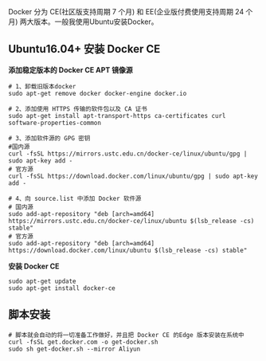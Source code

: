 Docker 分为 CE(社区版支持周期 7 个月) 和 EE(企业版付费使用支持周期 24 个月) 两大版本。一般我使用Ubuntu安装Docker。

## Ubuntu16.04+ 安装 Docker CE

**添加稳定版本的 Docker CE APT 镜像源**

```shell
# 1、卸载旧版本docker
sudo apt-get remove docker docker-engine docker.io

# 2、添加使用 HTTPS 传输的软件包以及 CA 证书
sudo apt-get install apt-transport-https ca-certificates curl software-properties-common

# 3、添加软件源的 GPG 密钥
#国内源
curl -fsSL https://mirrors.ustc.edu.cn/docker-ce/linux/ubuntu/gpg | sudo apt-key add -
# 官方源
curl -fsSL https://download.docker.com/linux/ubuntu/gpg | sudo apt-key add -

# 4、向 source.list 中添加 Docker 软件源
# 国内源
sudo add-apt-repository "deb [arch=amd64] https://mirrors.ustc.edu.cn/docker-ce/linux/ubuntu $(lsb_release -cs) stable"
# 官方源
sudo add-apt-repository "deb [arch=amd64] https://download.docker.com/linux/ubuntu $(lsb_release -cs) stable"
```

**安装 Docker CE**
```shell
sudo apt-get update
sudo apt-get install docker-ce
```

## 脚本安装
```shell
# 脚本就会自动的将一切准备工作做好，并且把 Docker CE 的Edge 版本安装在系统中
curl -fsSL get.docker.com -o get-docker.sh
sudo sh get-docker.sh --mirror Aliyun
```
